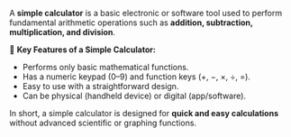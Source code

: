 A **simple calculator** is a basic electronic or software tool used to perform fundamental arithmetic operations such as **addition, subtraction, multiplication, and division**.

🔹 **Key Features of a Simple Calculator:**

* Performs only basic mathematical functions.
* Has a numeric keypad (0–9) and function keys (+, −, ×, ÷, =).
* Easy to use with a straightforward design.
* Can be physical (handheld device) or digital (app/software).

 In short, a simple calculator is designed for **quick and easy calculations** without advanced scientific or graphing functions.
